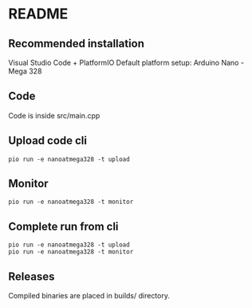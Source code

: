 # README #

## Recommended installation
Visual Studio Code + PlatformIO
Default platform setup:
Arduino Nano - Mega 328

## Code
Code is inside src/main.cpp

## Upload code cli
```
pio run -e nanoatmega328 -t upload
``` 

## Monitor

```
pio run -e nanoatmega328 -t monitor
```

## Complete run from cli

```
pio run -e nanoatmega328 -t upload
pio run -e nanoatmega328 -t monitor
```

## Releases
Compiled binaries are placed in builds/ directory.